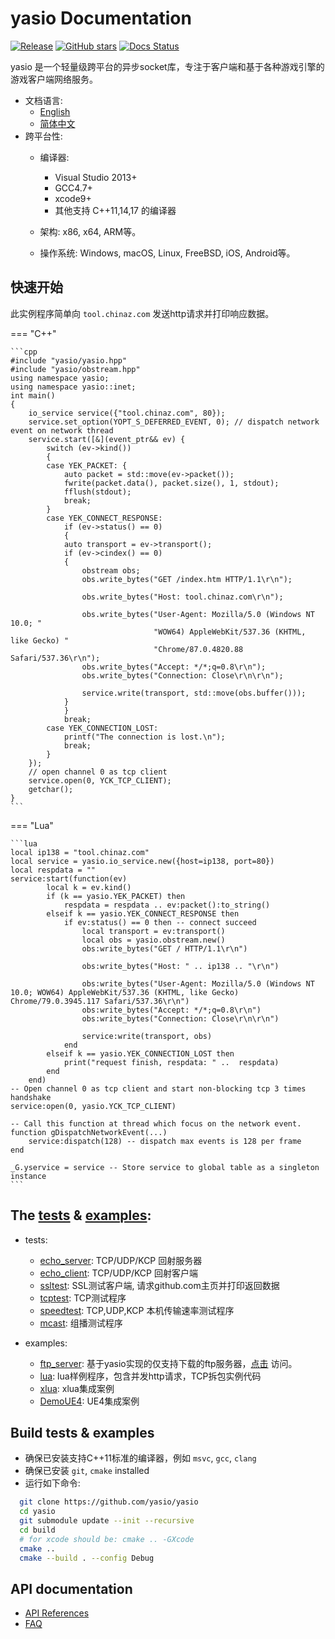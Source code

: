 # yasio Documentation

[![Release](https://img.shields.io/badge/release-v3.36.0-blue.svg)](https://github.com/yasio/yasio/releases)
[![GitHub stars](https://img.shields.io/github/stars/yasio/yasio.svg?label=Stars)](https://github.com/yasio/yasio)
[![Docs Status](https://readthedocs.org/projects/yasio-docs-437/badge/?version=latest)](https://readthedocs.org/projects/yasio-docs-437)

yasio 是一个轻量级跨平台的异步socket库，专注于客户端和基于各种游戏引擎的游戏客户端网络服务。

- 文档语言:
    - [English](https://docs.yasio.org/en/latest/)
    - [简体中文](https://docs.yasio.org/zh_CN/latest/)
- 跨平台性:
    - 编译器: 
        - Visual Studio 2013+
        - GCC4.7+
        - xcode9+
        - 其他支持 C++11,14,17 的编译器

    - 架构: x86, x64, ARM等。
    - 操作系统: Windows, macOS, Linux, FreeBSD, iOS, Android等。

## 快速开始
此实例程序简单向 ``tool.chinaz.com`` 发送http请求并打印响应数据。

=== "C++"

    ```cpp
    #include "yasio/yasio.hpp"
    #include "yasio/obstream.hpp"
    using namespace yasio;
    using namespace yasio::inet;
    int main()
    {
        io_service service({"tool.chinaz.com", 80});
        service.set_option(YOPT_S_DEFERRED_EVENT, 0); // dispatch network event on network thread
        service.start([&](event_ptr&& ev) {
            switch (ev->kind())
            {
            case YEK_PACKET: {
                auto packet = std::move(ev->packet());
                fwrite(packet.data(), packet.size(), 1, stdout);
                fflush(stdout);
                break;
            }
            case YEK_CONNECT_RESPONSE:
                if (ev->status() == 0)
                {
                auto transport = ev->transport();
                if (ev->cindex() == 0)
                {
                    obstream obs;
                    obs.write_bytes("GET /index.htm HTTP/1.1\r\n");

                    obs.write_bytes("Host: tool.chinaz.com\r\n");

                    obs.write_bytes("User-Agent: Mozilla/5.0 (Windows NT 10.0; "
                                    "WOW64) AppleWebKit/537.36 (KHTML, like Gecko) "
                                    "Chrome/87.0.4820.88 Safari/537.36\r\n");
                    obs.write_bytes("Accept: */*;q=0.8\r\n");
                    obs.write_bytes("Connection: Close\r\n\r\n");

                    service.write(transport, std::move(obs.buffer()));
                }
                }
                break;
            case YEK_CONNECTION_LOST:
                printf("The connection is lost.\n");
                break;
            }
        });
        // open channel 0 as tcp client
        service.open(0, YCK_TCP_CLIENT);
        getchar();
    }
    ```

=== "Lua"

    ```lua
    local ip138 = "tool.chinaz.com"
    local service = yasio.io_service.new({host=ip138, port=80})
    local respdata = ""
    service:start(function(ev)
            local k = ev.kind()
            if (k == yasio.YEK_PACKET) then
                respdata = respdata .. ev:packet():to_string()
            elseif k == yasio.YEK_CONNECT_RESPONSE then
                if ev:status() == 0 then -- connect succeed
                    local transport = ev:transport()
                    local obs = yasio.obstream.new()
                    obs:write_bytes("GET / HTTP/1.1\r\n")

                    obs:write_bytes("Host: " .. ip138 .. "\r\n")

                    obs:write_bytes("User-Agent: Mozilla/5.0 (Windows NT 10.0; WOW64) AppleWebKit/537.36 (KHTML, like Gecko) Chrome/79.0.3945.117 Safari/537.36\r\n")
                    obs:write_bytes("Accept: */*;q=0.8\r\n")
                    obs:write_bytes("Connection: Close\r\n\r\n")

                    service:write(transport, obs)
                end
            elseif k == yasio.YEK_CONNECTION_LOST then
                print("request finish, respdata: " ..  respdata)
            end
        end)
    -- Open channel 0 as tcp client and start non-blocking tcp 3 times handshake
    service:open(0, yasio.YCK_TCP_CLIENT)

    -- Call this function at thread which focus on the network event.
    function gDispatchNetworkEvent(...)
        service:dispatch(128) -- dispatch max events is 128 per frame
    end

    _G.yservice = service -- Store service to global table as a singleton instance
    ```

## The [tests](https://github.com/yasio/yasio/tree/master/tests) & [examples](https://github.com/yasio/yasio/tree/master/tests):

* tests:
    * [echo_server](https://github.com/yasio/yasio/tree/master/tests/echo_server): TCP/UDP/KCP 回射服务器
    * [echo_client](https://github.com/yasio/yasio/tree/master/tests/echo_client): TCP/UDP/KCP 回射客户端
    * [ssltest](https://github.com/yasio/yasio/tree/master/tests/ssl): SSL测试客户端, 请求github.com主页并打印返回数据
    * [tcptest](https://github.com/yasio/yasio/tree/master/tests/tcp): TCP测试程序
    * [speedtest](https://github.com/yasio/yasio/tree/master/tests/speed): TCP,UDP,KCP 本机传输速率测试程序
    * [mcast](https://github.com/yasio/yasio/tree/master/tests/mcast): 组播测试程序

* examples:
    * [ftp_server](https://github.com/yasio/ftp_server): 基于yasio实现的仅支持下载的ftp服务器，[点击](ftp://ftp.yasio.org/) 访问。
    * [lua](https://github.com/yasio/yasio/tree/master/examples/lua): lua样例程序，包含并发http请求，TCP拆包实例代码
    * [xlua](https://github.com/yasio/xLua): xlua集成案例
    * [DemoUE4](https://github.com/yasio/DemoUE4): UE4集成案例

## Build tests & examples
* 确保已安装支持C++11标准的编译器，例如 ``msvc``, ``gcc``, ``clang``
* 确保已安装 ``git``, ``cmake`` installed
* 运行如下命令:

```sh
  git clone https://github.com/yasio/yasio
  cd yasio
  git submodule update --init --recursive 
  cd build
  # for xcode should be: cmake .. -GXcode
  cmake ..
  cmake --build . --config Debug
```

## API documentation
* [API References](api/index.md)
* [FAQ](faq.md)
